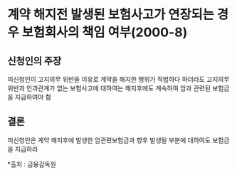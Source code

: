 # 계약 해지전 발생된 보험사고가 연장되는 경우 보험회사의 책임 여부(2000-8)

## 신청인의 주장
피신청인이 고지의무 위반을 이유로 계약을 해지한 행위가 적법하다 하더라도 고지의무 위반과 인과관계가 없는 보험사고에 대하여는 해지후에도 계속하여 암과 관련된 보험금을 지급하여야 함

## 결론
피신청인은 계약 해지후에  발생한 암관련보험금과 향후 발생될 부분에 대하여도 보험금을 지급하라

*출처 : 금융감독원